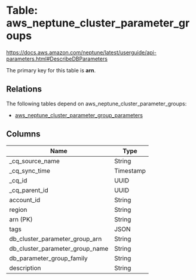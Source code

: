 # Table: aws_neptune_cluster_parameter_groups

https://docs.aws.amazon.com/neptune/latest/userguide/api-parameters.html#DescribeDBParameters

The primary key for this table is **arn**.

## Relations

The following tables depend on aws_neptune_cluster_parameter_groups:
  - [aws_neptune_cluster_parameter_group_parameters](aws_neptune_cluster_parameter_group_parameters.md)

## Columns

| Name          | Type          |
| ------------- | ------------- |
|_cq_source_name|String|
|_cq_sync_time|Timestamp|
|_cq_id|UUID|
|_cq_parent_id|UUID|
|account_id|String|
|region|String|
|arn (PK)|String|
|tags|JSON|
|db_cluster_parameter_group_arn|String|
|db_cluster_parameter_group_name|String|
|db_parameter_group_family|String|
|description|String|